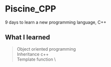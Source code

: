 # Piscine_CPP 

9 days to learn a new programming language, C++ 

## What I learned
> Object oriented programming \
Inheritance c++ \
Template function \

